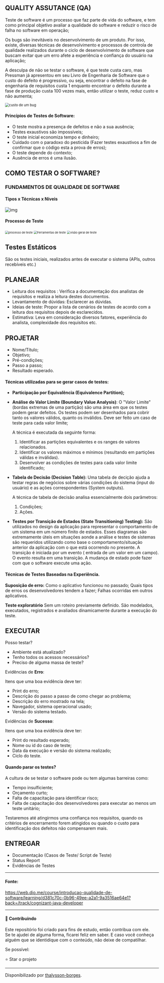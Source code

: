 ## QUALITY ASSUTANCE (QA)

Teste de software é um processo que faz parte de vida do software, e tem como principal objetivo avaliar a qualidade do software e reduzir o risco de falha no software em operação;

Os bugs são inevitáveis no desenvolvimento de um produto. Por isso, existe, diversas técnicas de desenvolvimento e processos de controla de qualidade realizados durante o ciclo de desenvolvimento de software que buscam evitar que um erro afete a experiência e confiança do usuário na aplicação;

A desculpa de não se testar o software, é que teste custa caro, mas Pressman já apresentou em seu Livro de Engenharia de Software que o custo do defeito é progressivo, ou seja, encontrar o defeito na fase de engenharia de requisitos custa 1 enquanto encontrar o defeito durante a fase de produção custa 100 vezes mais, então utilizar o teste, reduz custo e não aumenta;

<img src="C:\Users\Thalysson\Pictures\custo de um bug.png" alt="custo de um bug" style="zoom: 80%;" />



#### Princípios de Testes de Software:

- O teste mostra a presença de defeitos e não a sua ausência;
- Testes exaustivos são impossíveis;
- O teste inicial economiza tempo e dinheiro;
- Cuidado com o paradoxo do pesticida (Fazer testes exaustivos a fim de confirmar que o código esta a prova de erros);
- O teste depende do contexto;
- Ausência de erros é uma ilusão.



## COMO TESTAR O SOFTWARE? 

### FUNDAMENTOS DE QUALIDADE DE SOFTWARE

#### Tipos x Técnicas x Níveis

![img](https://totvs.github.io/tir-docs/testes/images/testes-tipos1.png)



#### Processo de Teste



<img src="C:\Users\Thalysson\Pictures\processo de teste.png" alt="processo de teste" style="zoom: 67%;" />





<img src="C:\Users\Thalysson\Pictures\Ferramentas de teste.png" alt="Ferramentas de teste" style="zoom: 67%;" />





<img src="C:\Users\Thalysson\Pictures\visão geral de teste.png" alt="visão geral de teste" style="zoom: 67%;" />



## Testes Estáticos

São os testes iniciais, realizados antes de executar o sistema (APIs, outros recebíveis etc.)



## PLANEJAR

- Leitura dos requisitos : Verifica a documentação dos analistas de requisitos e realiza a leitura destes documentos.
- Levantamento de dúvidas:  Esclarecer as dúvidas.
- Ideias de teste: Propor a lista de cenários de testes de acordo com a leitura dos requisitos depois de esclarecidos.
- Estimativa: Leva em consideração diversos fatores, experiência do analista, complexidade dos requisitos etc.



## PROJETAR

- Nome/Título;
- Objetivo;
- Pré-condições;
- Passo a passo;
- Resultado esperado.



#### Técnicas utilizadas para se gerar casos de testes:

- **Participação por Equivalência (Equivalence Partition);**



- **Análise do Valor Limite (Boundary Value Analysis)**:  O "Valor Limite" (bordas extremas de uma partição) são uma área em que os testes podem gerar defeitos. Os testes podem ser desenhados para cobrir tanto os valores válidos, quanto os inválidos. Deve ser feito um caso de teste para cada valor limite;

  A técnica é executada da seguinte forma: 

  1. Identificar as partições equivalentes e os ranges de valores relacionados.
  2. Identificar os valores máximos e mínimos (resultando em partições válidas e inválidas).
  3. Desenvolver as condições de testes para cada valor limite identificado;

  

- **Tabela de Decisão (Decision Table):** Uma tabela de decição ajuda a testar regras de negócios sobre várias condições do sistema (input do usuário) e as ações correspondentes (System outputs).

  A técnica de tabela de decisão analisa essencialmente dois parâmetros: 

  1. Condições;
  2. Ações.

  

- **Testes por Transição de Estados (State Transitioning) Testing):** São utilizados no design da aplicação para representar o comportamento de um sistema em um número finito de estados. Esses diagramas são extremamente úteis em situações aonde a análise e testes de sistemas são requeridos utilizando como base o comportamento/situação anterior da aplicação com o que está ocorrendo no presente. A transição é iniciada por um evento ( entrada de um valor em um campo). O evento resulta em uma transição. A mudança de estado pode fazer com que o software execute uma ação.

  

#### Técnicas de Testes Baseadas na Experiência.

**Suposição de erro:**
Como o aplicativo funcionou no passado;
Quais tipos de erros os desenvolvedores tendem a fazer;
Falhas ocorridas em outros aplicativos. 

**Teste exploratório**
Sem um roteiro previamente definido.
São modelados, executados, registrados e avaliados dinamicamente durante a execução do teste.



## EXECUTAR

Posso testar?

- Ambiente está atualizado?
- Tenho todos os acessos necessários?
- Preciso de alguma massa de teste?



Evidências de **Erro**:

Itens que uma boa evidência deve ter:

- Print do erro;
- Descrição do passo a passo de como chegar ao problema;
- Descrição do erro mostrado na tela;
- Navegador, sistema operacional usado;
- Versão do sistema testado.



Evidências de **Sucesso**:

Itens que uma boa evidência deve ter:

- Print do resultado esperado;
- Nome ou id do caso de teste;
- Data da execução e versão do sistema realizado;
- Ciclo do teste.



#### Quando parar os testes?

A cultura de se testar o software pode ou tem algumas barreiras como:

- Tempo insulficiente;
- Orçamento curto;
- Falta de capacitação para identificar risco;
- Falta de capacitação dos desenvolvedores para executar ao menos um teste unitário;

Testaremos até atingirmos uma confiança nos requisitos, quando os critérios de encerramento forem atingidos ou quando o custo para identificação dos defeitos não compensarem mais.



## ENTREGAR

- Documentação (Casos de Teste/ Script de Teste)
- Status Report
- Evidências de Testes



<hr>

#### Fonte:

https://web.dio.me/course/introducao-qualidade-de-software/learning/d381c70c-0b96-49ee-a2a1-9a3516ae64e1?back=/track/cognizant-java-developer



<hr>

#### 🤝 Contribuindo

Este repositório foi criado para fins de estudo, então contribua com ele.<br>
Se te ajudei de alguma forma, ficarei feliz em saber. E caso você conheça alguém que se identidique com o conteúdo, não deixe de compatilhar.

Se possível:

⭐️  Star o projeto


------------

Disponibilizado por [thalysson-borges](https://www.linkedin.com/in/thalysson-borges/ "thalysson-borges").